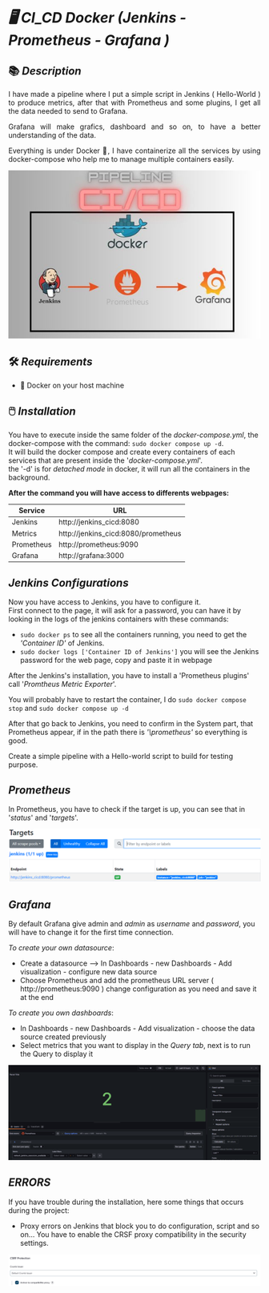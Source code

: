 # _🖥️ CI_CD Docker (Jenkins - Prometheus - Grafana )_

## 📚 _Description_
<div style="text-align: justify;">
  I have made a pipeline where I put a simple script in Jenkins ( Hello-World ) to produce metrics, after that with Prometheus and some plugins, I get all the data needed to send to Grafana.
  
Grafana will make grafics, dashboard and so on, to have a better understanding of the data.

Everything is under Docker 🐋, I have containerize all the services by using docker-compose who help me to manage multiple containers easily.
</div>
<p align="center">
  <img src="ReadMe-Pictures/PipelineCICD.jpg" alt="Description de l'image">
</p>


## 🛠️ _Requirements_
  - 🐋 Docker on your host machine

## 🖱️ _Installation_

You have to execute inside the same folder of the _docker-compose.yml_, the docker-compose with the command: `sudo docker compose up -d`.<br>
It will build the docker compose and create every containers of each services that are present inside the '_docker-compose.yml_'.<br>
the '-d' is for _detached mode_ in docker, it will run all the containers in the background.

  **After the command you will have access to differents webpages:**
  
  | Service     |                 URL                 |
  | ----------- | ----------------------------------- |
  | Jenkins     | http://jenkins_cicd:8080            |
  | Metrics     | http://jenkins_cicd:8080/prometheus |
  | Prometheus  | http://prometheus:9090              |
  | Grafana     | http://grafana:3000                 |

## _Jenkins Configurations_

Now you have access to Jenkins, you have to configure it.<br>
First connect to the page, it will ask for a password, you can have it by looking in the logs of the jenkins containers with these commands: <br>

  - `sudo docker ps` to see all the containers running, you need to get the _'Container ID'_ of Jenkins.
  - `sudo docker logs ['Container ID of Jenkins']` you will see the Jenkins password for the web page, copy and paste it in webpage

After the Jenkins's installation, you have to install a 'Prometheus plugins' call '_Promtheus Metric Exporter_'.

You will probably have to restart the container, I do `sudo docker compose stop` and `sudo docker compose up -d`

After that go back to Jenkins, you need to confirm in the System part, that Prometheus appear, if in the path there is _'\prometheus'_ so everything is good.

Create a simple pipeline with a Hello-world script to build for testing purpose.

## _Prometheus_

In Prometheus, you have to check if the target is up, you can see that in '_status_' and '_targets_'.
</div>
<p align="center">
  <img src="ReadMe-Pictures/target.png" alt="Description de l'image">
</p>

## _Grafana_

By default Grafana give admin and *admin* as *username* and *password*, you will have to change it for the first time connection.

_To create your own datasource_:
  * Create a datasource --> In Dashboards - new Dashboards - Add visualization - configure new data source
  * Choose Prometheus and add the prometheus URL server ( http://prometheus:9090 ) change configuration as you need and save it at the end

_To create you own dashboards_:
  * In Dashboards - new Dashboards - Add visualization - choose the data source created previously
  * Select metrics that you want to display in the _Query tab_, next is to run the Query to display it

</div>
<p align="center">
  <img src="ReadMe-Pictures/grafana.PNG" alt="Description de l'image">
</p>

## _ERRORS_

If you have trouble during the installation, here some things that occurs during the project:

  * Proxy errors on Jenkins that block you to do configuration, script and so on... You have to enable the CRSF proxy compatibility in the security settings.
</div>
<p align="center">
  <img src="ReadMe-Pictures/CRSF.PNG" alt="Description de l'image">
</p>
